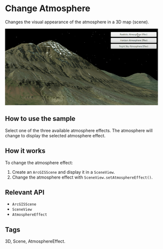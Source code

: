<h1>Change Atmosphere</h1>

<p>Changes the visual appearance of the atmosphere in a 3D map (scene).</p>

<p><img src="ChangeAtmosphere.gif" alt="Image" /></p>

<h2>How to use the sample</h2>

<p>Select one of the three available atmosphere effects. The atmosphere will change to display the selected atmosphere effect. </p>

<h2>How it works</h2>

<p>To change the atmosphere effect:</p>

<ol>
<li>Create an <code>ArcGISScene</code> and display it in a <code>SceneView</code>.</li>

<li>Change the atmosphere effect with <code>SceneView.setAtmosphereEffect()</code>.</li>
</ol>

<h2>Relevant API</h2>

<ul>
<li><code>ArcGISScene</code></li>

<li><code>SceneView</code></li>

<li><code>AtmosphereEffect</code></li>
</ul>

<h2>Tags</h2>

<p>3D, Scene, AtmosphereEffect. </p>